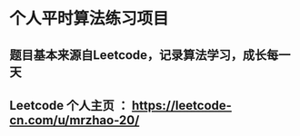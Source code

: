# 个人平时算法练习项目

## 题目基本来源自Leetcode，记录算法学习，成长每一天
## Leetcode 个人主页 ： https://leetcode-cn.com/u/mrzhao-20/
